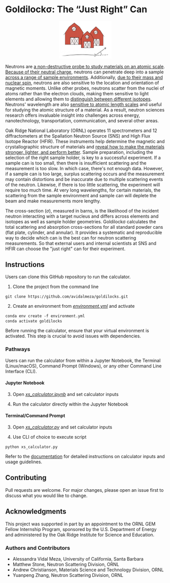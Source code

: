 # Goldilockσ: The “Just Right” Can 
<p align='center' width='100%'><img width='33%' src='/src/images/goldilocks.png'></p>

Neutrons are [a non-destructive probe to study materials on an atomic scale](https://neutrons.ornl.gov/industry/why-neutrons). [Because of their neutral charge](https://cen.acs.org/articles/88/i8/Making-Use-Neutrons.html), neutrons can penetrate deep into a sample [across a range of sample environments](https://www.isis.stfc.ac.uk/Pages/Why-and-how-to-use-neutrons-and-muons.aspx). Additionally, [due to their mass and nuclear spin](https://cen.acs.org/articles/88/i8/Making-Use-Neutrons.html), neutrons are also sensitive to the location and orientation of magnetic moments. Unlike other probes, neutrons scatter from the nuclei of atoms rather than the electron clouds, making them sensitive to light elements and allowing them to [distinguish between different isotopes](https://doi.org/10.2138/gselements.17.3.155). Neutrons' wavelength are also [sensitive to atomic length scales](https://www.ornl.gov/blog/what-makes-neutron-scattering-unique) and useful for studying the atomic structure of a material. As a result, neutron sciences research offers invaluable insight into challenges across energy, nanotechnology, transportation, communication, and several other areas. 

Oak Ridge National Laboratory (ORNL) operates 11 spectrometers and 12 diffractometers at the Spallation Neutron Source (SNS) and High Flux Isotope Reactor (HFIR). These instruments help determine the magnetic and crystallographic structure of materials and [reveal how to make the materials stronger, lighter, and perform better](https://neutrons.ornl.gov/industry/why-neutrons). Sample preparation, including the selection of the right sample holder, is key to a successful experiment. If a sample can is too small, then there is insufficient scattering and the measurement is too slow. In which case, there's not enough data. However, if a sample can is too large, surplus scattering occurs and the measurement may contain distortions and be inaccurate due to multiple scattering events of the neutron. Likewise, if there is too little scattering, the experiment will require too much time. At very long wavelengths, for certain materials, the scattering from the sample environment and sample can will deplete the beam and make measurements more lengthy.

The cross-section ($\sigma$), measured in barns, is the likelihood of the incident neutron interacting with a target nucleus and differs across elements and isotopes as well as sample holder geometries. Goldilockσ calculates the total scattering and absorption cross-sections for all standard powder cans (flat plate, cylinder, and annular). It provides a systematic and reproducible way to decide which can is the best can for neutron scattering measurements. So that external users and internal scientists at SNS and HFIR can choose the "just right" can for their experiment.

## Instructions
Users can clone this GitHub repository to run the calculator.

1. Clone the project from the command line
```
git clone https://github.com/avidalmeza/goldilocks.git
```

2. Create an environment from [*environment.yml*](/environment.yml) and activate
```
conda env create -f environment.yml
conda activate goldilocks
```

Before running the calculator, ensure that your virtual environment is activated. This step is crucial to avoid issues with dependencies.

### Pathways 
Users can run the calculator from within a Jupyter Notebook, the Terminal (Linux/macOS), Command Prompt (Windows), or any other Command Line Interface (CLI).

#### Jupyter Notebook
3. Open [*xs_calculator.ipynb*](/xs_calculator.ipynb) and set calculator inputs

4. Run the calculator directly within the Jupyter Notebook

#### Terminal/Command Prompt
3. Open [*xs_calculator.py*](/xs_calculator.py) and set calculator inputs

4. Use CLI of choice to execute script
```
python xs_calculator.py
```

Refer to the [documentation](/documentation.md) for detailed instructions on calculator inputs and usage guidelines.

## Contributing
Pull requests are welcome. For major changes, please open an issue first to discuss what you would like to change.

## Acknowledgments
This project was supported in part by an appointment to the ORNL GEM Fellow Internship Program, sponsored by the U.S. Department of Energy and administered by the Oak Ridge Institute for Science and Education.

### Authors and Contributors 
- Alessandra Vidal Meza, University of California, Santa Barbara
- Matthew Stone, Neutron Scattering Division, ORNL
- Andrew Christianson, Materials Science and Technology Division, ORNL
- Yuanpeng Zhang, Neutron Scattering Division, ORNL